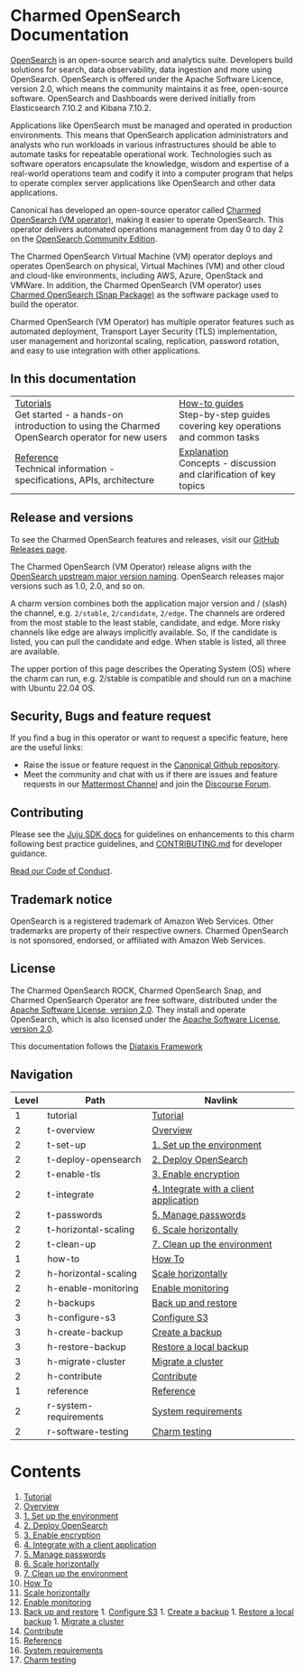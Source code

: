 # Charmed OpenSearch Documentation
[OpenSearch](http://opensearch.org/) is an open-source search and analytics suite. Developers build solutions for search, data observability, 
data ingestion and more using OpenSearch. OpenSearch is offered under the Apache Software Licence, version 2.0, which means the community 
maintains it as free, open-source software. OpenSearch and Dashboards were derived initially from Elasticsearch 7.10.2 and Kibana 7.10.2.

Applications like OpenSearch must be managed and operated in production environments. This means that OpenSearch application administrators and analysts who run workloads in various infrastructures should be able to automate tasks for repeatable operational work. Technologies such 
as software operators encapsulate the knowledge, wisdom and expertise of a real-world operations team and codify it into a computer program that helps to operate complex server applications like OpenSearch and other data applications.

Canonical has developed an open-source operator called [Charmed OpenSearch (VM operator)](https://charmhub.io/opensearch), making it easier to operate OpenSearch. This operator delivers automated operations management from day 0 to day 2 on the [OpenSearch Community Edition](https://github.com/opensearch-project/OpenSearch/).

The Charmed OpenSearch Virtual Machine (VM) operator deploys and operates OpenSearch on physical, Virtual Machines (VM) and other cloud and cloud-like environments, including AWS, Azure, OpenStack and VMWare. In addition, the Charmed OpenSearch (VM operator) uses [Charmed OpenSearch (Snap Package)](https://snapcraft.io/opensearch) as the software package used to build the operator.

Charmed OpenSearch (VM Operator) has multiple operator features such as automated deployment, Transport Layer Security (TLS) implementation, user management and horizontal scaling, replication, password rotation, and easy to use integration with other applications.

## In this documentation
| | |
|--|--|
|  [Tutorials](/t/9722)</br>  Get started - a hands-on introduction to using the Charmed OpenSearch operator for new users </br> |  [How-to guides](/t/10994) </br> Step-by-step guides covering key operations and common tasks |
| [Reference](/t/14109) </br> Technical information - specifications, APIs, architecture | [Explanation]() </br> Concepts - discussion and clarification of key topics  |

## Release and versions

To see the Charmed OpenSearch features and releases, visit our [GitHub Releases page](https://github.com/canonical/opensearch-operator/releases).

The Charmed OpenSearch (VM Operator) release aligns with the [OpenSearch upstream major version naming](https://opensearch.org/docs/latest/version-history/). OpenSearch releases major versions such as 1.0, 2.0, and so on.


A charm version combines both the application major version and / (slash) the channel, e.g. `2/stable`, `2/candidate`, `2/edge`. 
The channels are ordered from the most stable to the least stable, candidate, and edge. More risky channels like edge are always implicitly available. 
So, if the candidate is listed, you can pull the candidate and edge. When stable is listed, all three are available.

The upper portion of this page describes the Operating System (OS) where the charm can run, e.g. 2/stable is compatible and should run on a machine with Ubuntu 22.04 OS.


## Security, Bugs and feature request
If you find a bug in this operator or want to request a specific feature, here are the useful links:
- Raise the issue or feature request in the [Canonical Github repository](https://github.com/canonical/opensearch-operator/issues).
- Meet the community and chat with us if there are issues and feature requests in our [Mattermost Channel](https://chat.charmhub.io/charmhub/channels/data-platform)
and join the [Discourse Forum](https://discourse.charmhub.io/tag/opensearch).


## Contributing
Please see the [Juju SDK docs](https://juju.is/docs/sdk) for guidelines on enhancements to this charm following best practice guidelines, 
and [CONTRIBUTING.md](https://github.com/canonical/mongodb-operator/blob/main/CONTRIBUTING.md) for developer guidance.

[Read our Code of Conduct](https://ubuntu.com/community/code-of-conduct).


## Trademark notice
OpenSearch is a registered trademark of Amazon Web Services. Other trademarks are property of their respective owners. Charmed OpenSearch is not sponsored, 
endorsed, or affiliated with Amazon Web Services.


## License
The Charmed OpenSearch ROCK, Charmed OpenSearch Snap, and Charmed OpenSearch Operator are free software, distributed under the 
[Apache Software License, version 2.0](https://github.com/canonical/charmed-opensearch-rock/blob/main/licenses/LICENSE-rock). They install and operate OpenSearch, 
which is also licensed under the [Apache Software License, version 2.0](https://github.com/canonical/charmed-opensearch-rock/blob/main/licenses/LICENSE-opensearch).

This documentation follows the [Diataxis Framework](https://canonical.com/blog/diataxis-a-new-foundation-for-canonical-documentation)

## Navigation


| Level | Path                       | Navlink                                      |
|----------|-------------------------|----------------------------------------------|
| 1     | tutorial                   | [Tutorial]()                                 |
| 2     | t-overview                 | [Overview](/t/9722)                   |
| 2     | t-set-up        | [1. Set up the environment](/t/9724)         |
| 2     | t-deploy-opensearch        | [2. Deploy OpenSearch](/t/9716)              |
| 2     | t-enable-tls               | [3. Enable encryption](/t/9718)              |
| 2     | t-integrate | [4. Integrate with a client application](/t/9714)          |
| 2     | t-passwords          | [5. Manage passwords](/t/9728)                    |
| 2     | t-horizontal-scaling       | [6. Scale horizontally](/t/9720)  |
| 2     | t-clean-up                 | [7. Clean up the environment](/t/9726)       |
| 1     | how-to                     | [How To]()                                   |
| 2     | h-horizontal-scaling  | [Scale horizontally](/t/10994)          |
| 2     | h-enable-monitoring | [Enable monitoring](/t/14560) |
| 2     | h-backups                   | [Back up and restore]()                           |
| 3     | h-configure-s3             | [Configure S3](/t/14097)                     |
| 3     | h-create-backup            | [Create a backup](/t/14098)                  |
| 3     | h-restore-backup     | [Restore a local backup](/t/14099)           |
| 3     | h-migrate-cluster          | [Migrate a cluster](/t/14100)                |
| 2     | h-contribute | [Contribute](/t/14557) |
| 1     | reference                  | [Reference]()                                |
| 2     | r-system-requirements | [System requirements](/t/14565) |
| 2     | r-software-testing                  | [Charm testing](/t/14109)                                |

# Contents

1. [Tutorial](tutorial)
  1. [Overview](tutorial/t-overview.md)
  1. [1. Set up the environment](tutorial/t-set-up.md)
  1. [2. Deploy OpenSearch](tutorial/t-deploy-opensearch.md)
  1. [3. Enable encryption](tutorial/t-enable-tls.md)
  1. [4. Integrate with a client application](tutorial/t-integrate.md)
  1. [5. Manage passwords](tutorial/t-passwords.md)
  1. [6. Scale horizontally](tutorial/t-horizontal-scaling.md)
  1. [7. Clean up the environment](tutorial/t-clean-up.md)
1. [How To](how-to)
  1. [Scale horizontally](how-to/h-horizontal-scaling.md)
  1. [Enable monitoring](how-to/h-enable-monitoring.md)
  1. [Back up and restore](how-to/h-backups)
    1. [Configure S3](how-to/h-backups/h-configure-s3.md)
    1. [Create a backup](how-to/h-backups/h-create-backup.md)
    1. [Restore a local backup](how-to/h-backups/h-restore-backup.md)
    1. [Migrate a cluster](how-to/h-backups/h-migrate-cluster.md)
  1. [Contribute](how-to/h-contribute.md)
1. [Reference](reference)
  1. [System requirements](reference/r-system-requirements.md)
  1. [Charm testing](reference/r-software-testing.md)